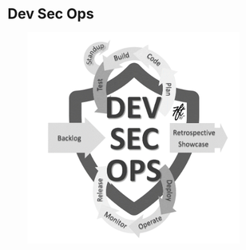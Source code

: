 # Dev Sec Ops

<figure><img src="../.gitbook/assets/Picture3.png" alt=""><figcaption></figcaption></figure>
